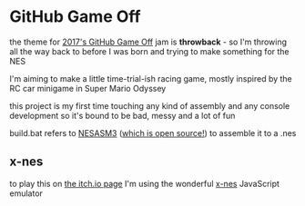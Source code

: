 # GitHub Game Off

the theme for [2017's GitHub Game Off](https://itch.io/jam/game-off-2017) jam is **throwback** - so I'm throwing all the way back to before I was born and trying to make something for the NES

I'm aiming to make a little time-trial-ish racing game, mostly inspired by the RC car minigame in Super Mario Odyssey

this project is my first time touching any kind of assembly and any console development so it's bound to be bad, messy and a lot of fun

build.bat refers to [NESASM3](http://www.nespowerpak.com/nesasm/NESASM3.zip) ([which is open source!](http://www.nespowerpak.com/nesasm/nesasmsrc.zip)) to assemble it to a .nes

## x-nes

to play this on [the itch.io page](https://cmrn.itch.io/sprilo) I'm using the wonderful [x-nes](https://github.com/koenkivits/x-nes) JavaScript emulator